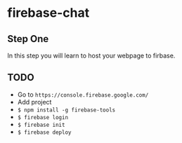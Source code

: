 # firebase-chat

## Step One
In this step you will learn to host your webpage to firbase.

## TODO
* Go to `https://console.firebase.google.com/`
* Add project
* `$ npm install -g firebase-tools`
* `$ firebase login`
* `$ firebase init`
* `$ firebase deploy`

